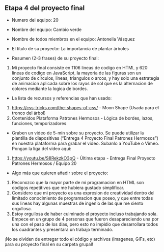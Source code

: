 ## Etapa 4 del proyecto final

- Numero del equipo: 20

- Nombre del equipo: Cambio verde

- Nombre de todos miembros en el equipo: Antonella Vásquez

- El título de su proyecto: La importancia de plantar árboles

- Resumen (2-3 frases) de su proyecto final:

1. Mi proyecto final consiste en 1106 lineas de codigo en HTML y 620 lineas de codigo en JavaScript, la mayoria de las figuras son un conjunto de circulos, lineas, triangulos o arcos, y hay solo una estrategia de animacion aplicada sobre los rayos de sol que es la alternacion de colores mediante la logica de bordes. 


- La lista de recursos y referencias que han usado:


1. https://css-tricks.com/the-shapes-of-css/ - Moon Shape (Usada para el tronco del árbol)
2. Contenidos Plataforma Patrones Hermosos - Lógica de bordes, lazos, funciones, temporizadores



- Graben un video de 5-min sobre su proyecto. Se puede utilizar la plantilla de diapositivas (“Entrega 4 Proyecto Final Patrones Hermosos”) en nuestra plataforma para grabar el video. Subanlo a YouTube o Vimeo. Pongan la liga del vídeo aquí: 

1. https://youtu.be/S8RekzkO3pQ - Última etapa - Entrega Final Proyecto Patrones Hermosos / Equipo 20

- Algo más que quieren añadir sobre el proyecto:

1. Reconozco que la mayor parte de mi programacion en HTML son codigos repetitivos que me hubiera gustado simplificar. 
2. Considero que mi proyecto es una expresion de creatividad dentro del limitado conocimiento de programacion que poseo, y que entre todas sus lineas hay algunas muestras de ingenio de las que me siento orgullosa.
3. Estoy orgullosa de haber culminado el proyecto incluso trabajando sola. Empece en un grupo de 4 personas que fueron desapareciendo una por una con el paso de los dias, pero esto no impidio que desarrollara todos los cuadrantes y presentara un trabajo terminado. 


¡No se olviden de entregar todo el código y archivos (imagenes, GIFs, etc) para su proyecto final en su carpeta grupal!
